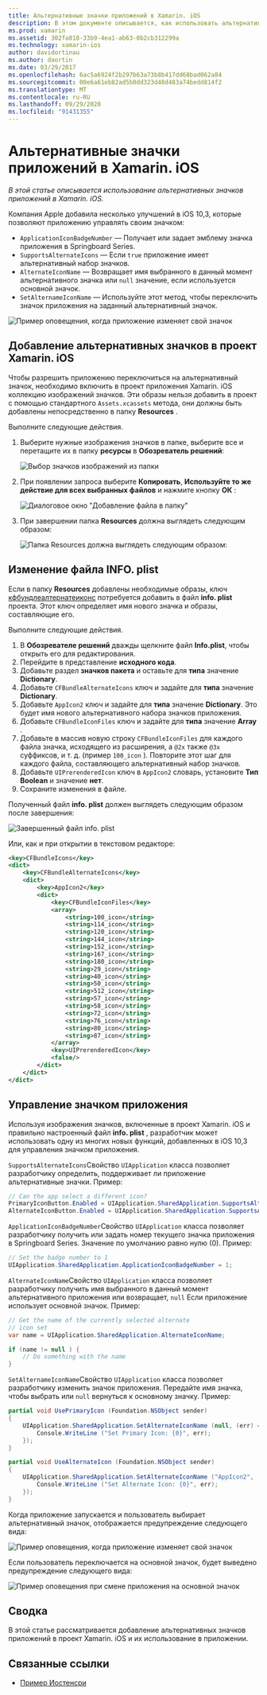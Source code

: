 ```yaml
---
title: Альтернативные значки приложений в Xamarin. iOS
description: В этом документе описывается, как использовать альтернативные значки приложений в Xamarin. iOS. В нем описывается добавление этих значков в проект Xamarin. iOS, изменение файла INFO. plist и управление значком приложения программным способом.
ms.prod: xamarin
ms.assetid: 302fa818-33b9-4ea1-ab63-0b2cb312299a
ms.technology: xamarin-ios
author: davidortinau
ms.author: daortin
ms.date: 03/29/2017
ms.openlocfilehash: 6ac5a6924f2b297b63a73b8b417dd68bad062a84
ms.sourcegitcommit: 00e6a61eb82ad5b0dd323d48d483a74bedd814f2
ms.translationtype: MT
ms.contentlocale: ru-RU
ms.lasthandoff: 09/29/2020
ms.locfileid: "91431355"
---
```

# <a name="alternate-app-icons-in-xamarinios"></a>Альтернативные значки приложений в Xamarin. iOS

_В этой статье описывается использование альтернативных значков приложений в Xamarin. iOS._

Компания Apple добавила несколько улучшений в iOS 10,3, которые позволяют приложению управлять своим значком:

- `ApplicationIconBadgeNumber` — Получает или задает эмблему значка приложения в Springboard Series.
- `SupportsAlternateIcons` — Если `true` приложение имеет альтернативный набор значков.
- `AlternateIconName` — Возвращает имя выбранного в данный момент альтернативного значка или `null` значение, если используется основной значок.
- `SetAlternameIconName` — Используйте этот метод, чтобы переключить значок приложения на заданный альтернативный значок.

![Пример оповещения, когда приложение изменяет свой значок](alternate-app-icons-images/icons04.png)

<a name="Adding-Alternate-Icons"></a>

## <a name="adding-alternate-icons-to-a-xamarinios-project"></a>Добавление альтернативных значков в проект Xamarin. iOS

Чтобы разрешить приложению переключиться на альтернативный значок, необходимо включить в проект приложения Xamarin. iOS коллекцию изображений значков. Эти образы нельзя добавить в проект с помощью стандартного `Assets.xcassets` метода, они должны быть добавлены непосредственно в папку **Resources** .

Выполните следующие действия.

1. Выберите нужные изображения значков в папке, выберите все и перетащите их в папку **ресурсы** в **Обозреватель решений**:

    ![Выбор значков изображений из папки](alternate-app-icons-images/icons00.png)

2. При появлении запроса выберите **Копировать**, **Используйте то же действие для всех выбранных файлов** и нажмите кнопку **ОК** :

    ![Диалоговое окно "Добавление файла в папку"](alternate-app-icons-images/icons02.png)

3. При завершении папка **Resources** должна выглядеть следующим образом:

    ![Папка Resources должна выглядеть следующим образом:](alternate-app-icons-images/icons01.png)

<a name="Modifying-the-Info.plist-File"></a>

## <a name="modifying-the-infoplist-file"></a>Изменение файла INFO. plist

Если в папку **Resources** добавлены необходимые образы, ключ [кфбундлеалтернатеиконс](https://developer.apple.com/library/content/documentation/General/Reference/InfoPlistKeyReference/Articles/CoreFoundationKeys.html#//apple_ref/doc/uid/TP40009249-SW13) потребуется добавить в файл **info. plist** проекта. Этот ключ определяет имя нового значка и образы, составляющие его.

Выполните следующие действия.

1. В **Обозревателе решений** дважды щелкните файл **Info.plist**, чтобы открыть его для редактирования.
2. Перейдите в представление **исходного кода**.
3. Добавьте раздел **значков пакета** и оставьте для **типа** значение **Dictionary**.
4. Добавьте `CFBundleAlternateIcons` ключ и задайте для **типа** значение **Dictionary**.
5. Добавьте `AppIcon2` ключ и задайте для **типа** значение **Dictionary**. Это будет имя нового альтернативного набора значков приложения.
6. Добавьте `CFBundleIconFiles` ключ и задайте для **типа** значение **Array** .
7. Добавьте в массив новую строку `CFBundleIconFiles` для каждого файла значка, исходящего из расширения, а `@2x` также `@3x` суффиксов, и т. д. (пример `100_icon` ). Повторите этот шаг для каждого файла, составляющего альтернативный набор значков.
8. Добавьте `UIPrerenderedIcon` ключ в `AppIcon2` словарь, установите **Тип** **Boolean** и значение **нет**.
9. Сохраните изменения в файле.

Полученный файл **info. plist** должен выглядеть следующим образом после завершения:

![Завершенный файл info. plist](alternate-app-icons-images/icons03.png)

Или, как и при открытии в текстовом редакторе:

```xml
<key>CFBundleIcons</key>
<dict>
    <key>CFBundleAlternateIcons</key>
    <dict>
        <key>AppIcon2</key>
        <dict>
            <key>CFBundleIconFiles</key>
            <array>
                <string>100_icon</string>
                <string>114_icon</string>
                <string>120_icon</string>
                <string>144_icon</string>
                <string>152_icon</string>
                <string>167_icon</string>
                <string>180_icon</string>
                <string>29_icon</string>
                <string>40_icon</string>
                <string>50_icon</string>
                <string>512_icon</string>
                <string>57_icon</string>
                <string>58_icon</string>
                <string>72_icon</string>
                <string>76_icon</string>
                <string>80_icon</string>
                <string>87_icon</string>
            </array>
            <key>UIPrerenderedIcon</key>
            <false/>
        </dict>
    </dict>
</dict>
```

<a name="Managing-the-Apps-Icon"></a>

## <a name="managing-the-apps-icon"></a>Управление значком приложения 

Используя изображения значков, включенные в проект Xamarin. iOS и правильно настроенный файл **info. plist** , разработчик может использовать одну из многих новых функций, добавленных в iOS 10,3 для управления значком приложения.

`SupportsAlternateIcons`Свойство `UIApplication` класса позволяет разработчику определить, поддерживает ли приложение альтернативные значки. Пример:

```csharp
// Can the app select a different icon?
PrimaryIconButton.Enabled = UIApplication.SharedApplication.SupportsAlternateIcons;
AlternateIconButton.Enabled = UIApplication.SharedApplication.SupportsAlternateIcons;
```

`ApplicationIconBadgeNumber`Свойство `UIApplication` класса позволяет разработчику получить или задать номер текущего значка приложения в Springboard Series. Значение по умолчанию равно нулю (0). Пример:

```csharp
// Set the badge number to 1
UIApplication.SharedApplication.ApplicationIconBadgeNumber = 1;
```

`AlternateIconName`Свойство `UIApplication` класса позволяет разработчику получить имя выбранного в данный момент альтернативного приложения или возвращает, `null` Если приложение использует основной значок. Пример:

```csharp
// Get the name of the currently selected alternate
// icon set
var name = UIApplication.SharedApplication.AlternateIconName;

if (name != null ) {
    // Do something with the name
}
```

`SetAlternameIconName`Свойство `UIApplication` класса позволяет разработчику изменить значок приложения. Передайте имя значка, чтобы выбрать или `null` вернуться к основному значку. Пример:

```csharp
partial void UsePrimaryIcon (Foundation.NSObject sender)
{
    UIApplication.SharedApplication.SetAlternateIconName (null, (err) => {
        Console.WriteLine ("Set Primary Icon: {0}", err);
    });
}

partial void UseAlternateIcon (Foundation.NSObject sender)
{
    UIApplication.SharedApplication.SetAlternateIconName ("AppIcon2", (err) => {
        Console.WriteLine ("Set Alternate Icon: {0}", err);
    });
}
```

Когда приложение запускается и пользователь выбирает альтернативный значок, отображается предупреждение следующего вида:

![Пример оповещения, когда приложение изменяет свой значок](alternate-app-icons-images/icons04.png)

Если пользователь переключается на основной значок, будет выведено предупреждение следующего вида:

![Пример оповещения при смене приложения на основной значок](alternate-app-icons-images/icons05.png)

<a name="Summary"></a>

## <a name="summary"></a>Сводка

В этой статье рассматривается добавление альтернативных значков приложений в проект Xamarin. iOS и их использование в приложении.

## <a name="related-links"></a>Связанные ссылки

- [Пример Иостенсри](/samples/xamarin/ios-samples/ios10-iostenthree/)
